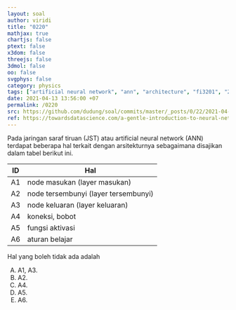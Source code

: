 ```yaml
---
layout: soal
author: viridi
title: "0220"
mathjax: true
chartjs: false
ptext: false
x3dom: false
threejs: false
3dmol: false
oo: false
svgphys: false
category: physics
tags: ["artificial neural network", "ann", "architecture", "fi3201", "2020-2"]
date: 2021-04-13 13:56:00 +07
permalink: /0220
src: https://github.com/dudung/soal/commits/master/_posts/0/22/2021-04-13-intro-to-ann-0.md
ref: https://towardsdatascience.com/a-gentle-introduction-to-neural-networks-series-part-1-2b90b87795bc
---
```

Pada jaringan saraf tiruan (JST) atau artificial neural network (ANN) terdapat beberapa hal terkait dengan arsitekturnya sebagaimana disajikan dalam tabel berikut ini.

ID  | Hal
--- | --- 
A1  | node masukan (layer masukan) 
A2  | node tersembunyi (layer tersembunyi)
A3  | node keluaran (layer keluaran)
A4  | koneksi, bobot
A5  | fungsi aktivasi
A6  | aturan belajar

Hal yang boleh tidak ada adalah

<ol type="A">
<li>A1, A3.
<li>A2.
<li>A4.
<li>A5.
<li>A6.
